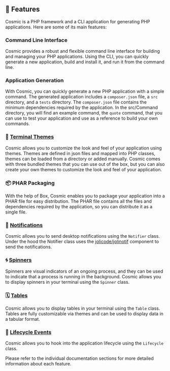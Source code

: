 ## 🚀 Features

Cosmic is a PHP framework and a CLI application for generating PHP applications. Here are some of its main features:

### Command Line Interface
Cosmic provides a robust and flexible command line interface for building and managing your PHP applications. Using the CLI, you can quickly generate a new application, build and install it, and run it from the command line.

### Application Generation
With Cosmic, you can quickly generate a new PHP application with a simple command. The generated application includes a `composer.json` file, a `src` directory, and a `tests` directory. The `composer.json` file contains the minimum dependencies required by the application. In the src/Command directory, you will find an example command, the `quote` command, that you can use to test your application and use as a reference to build your own commands.

### 🎨 [Terminal Themes](dev/03_themes.md)
Cosmic allows you to customize the look and feel of your application using themes. Themes are defined in json files and mapped into PHP classes, themes can be loaded from a directory or added manually. Cosmic comes with three bundled themes that you can use out of the box, but you can also create your own themes to customize the look and feel of your application.

### 📦 PHAR Packaging
With the help of Box, Cosmic enables you to package your application into a PHAR file for easy distribution. The PHAR file contains all the files and dependencies required by the application, so you can distribute it as a single file.

### 💬 [Notifications](dev/notifications.md)
Cosmic allows you to send desktop notifications using the `Notifier` class. Under the hood the Notifier class uses the [jolicode/jolinotif]() component to send the notifications.

### 🌀 [Spinners](dev/spinner.md)
Spinners are visual indicators of an ongoing process, and they can be used to indicate that a process is running in the background. Cosmic allows you to display spinners in your terminal using the `Spinner` class. 

### 🗓️ [Tables](dev/tables.md)
Cosmic allows you to display tables in your terminal using the `Table` class. Tables are fully customizable via themes and can be used to display data in a tabular format.

### 🔫 [Lifecycle Events](dev/lifecycle.md)
Cosmic allows you to hook into the application lifecycle using the `Lifecycle` class.


Please refer to the individual documentation sections for more detailed information about each feature.
